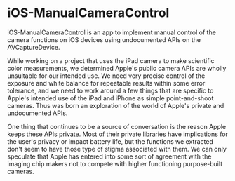 iOS-ManualCameraControl
=======================

iOS-ManualCameraControl is an app to implement manual control of the camera functions on iOS devices using undocumented APIs on the AVCaptureDevice.

While working on a project that uses the iPad camera to make scientific color measurements, we determined Apple's public camera APIs are wholly unsuitable for our intended use. We need very precise control of the exposure and white balance for repeatable results within some error tolerance, and we need to work around a few things that are specific to Apple's intended use of the iPad and iPhone as simple point-and-shoot cameras. Thus was born an exploration of the world of Apple's private and undocumented APIs.

One thing that continues to be a source of conversation is the reason Apple keeps these APIs private. Most of their private libraries have implications for the user's privacy or impact battery life, but the functions we extracted don't seem to have those type of stigma associated with them. We can only speculate that Apple has entered into some sort of agreement with the imaging chip makers not to compete with higher functioning purpose-built cameras.

